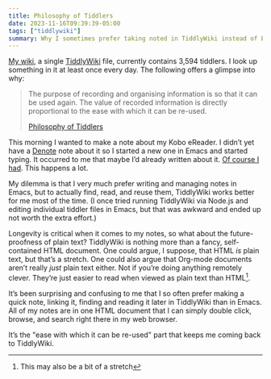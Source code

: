 ```yaml
---
title: Philosophy of Tiddlers
date: 2023-11-16T09:39:39-05:00
tags: ["tiddlywiki"]
summary: Why I sometimes prefer taking noted in TiddlyWiki instead of Emacs
---
```


[My wiki](https://wiki.baty.net/), a single [TiddlyWiki](https://tiddlywiki.com/) file, currently contains 3,594 tiddlers. I look up something in it at least once every day. The following offers a glimpse into why:

> The purpose of recording and organising information is so that it can be used again. The value of recorded information is directly proportional to the ease with which it can be re-used.
>
> [Philosophy of Tiddlers](https://tiddlywiki.com/#Philosophy%20of%20Tiddlers)

This morning I wanted to make a note about my Kobo eReader. I didn’t yet have a [Denote](https://protesilaos.com/emacs/denote) note about it so I started a new one in Emacs and started typing. It occurred to me that maybe I’d already written about it. [Of course I had](https://wiki.baty.net/#Kobo%20eBook%20Reader). This happens a lot. 

My dilemma is that I very much prefer writing and managing notes in Emacs, but to actually find, read, and reuse them, TiddlyWiki works better for me most of the time. (I once tried running TiddlyWiki via Node.js and editing individual tiddler files in Emacs, but that was awkward and ended up not worth the extra effort.)

Longevity is critical when it comes to my notes, so what about the future-proofness of plain text? TiddlyWiki is nothing more than a fancy, self-contained HTML document. One could argue, I suppose, that HTML _is_ plain text, but that’s a stretch. One could also argue that Org-mode documents aren’t really _just_ plain text either. Not if you’re doing anything remotely clever. They’re just easier to read when viewed as plain text than HTML[^1].

It’s been surprising and confusing to me that I so often prefer making a quick note, linking it, finding and reading it later in TiddlyWiki than in Emacs. All of my notes are in one HTML document that I can simply double click, browse, and search right there in my web browser.

It’s the "ease with which it can be re-used" part that keeps me coming back to TiddlyWiki. 

[^1]:  This may also be a bit of a stretch

